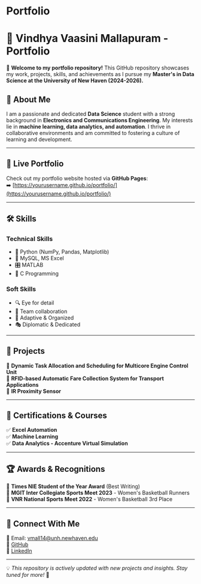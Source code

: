 # Portfolio
# 📌 Vindhya Vaasini Mallapuram - Portfolio

🚀 **Welcome to my portfolio repository!** This GitHub repository showcases my work, projects, skills, and achievements as I pursue my **Master's in Data Science at the University of New Haven (2024-2026).** 

## 🌟 About Me
I am a passionate and dedicated **Data Science** student with a strong background in **Electronics and Communications Engineering**. My interests lie in **machine learning, data analytics, and automation**. I thrive in collaborative environments and am committed to fostering a culture of learning and development.

---

## 🔗 Live Portfolio
Check out my portfolio website hosted via **GitHub Pages**:  
➡️ [https://yourusername.github.io/portfolio/](https://yourusername.github.io/portfolio/)

---

## 🛠 Skills
### **Technical Skills**
- 🐍 Python (NumPy, Pandas, Matplotlib)
- 💾 MySQL, MS Excel
- 🎛 MATLAB
- 🔧 C Programming

### **Soft Skills**
- 🔍 Eye for detail
- 🤝 Team collaboration
- 🎯 Adaptive & Organized
- 🎭 Diplomatic & Dedicated

---

## 📂 Projects
🔹 **Dynamic Task Allocation and Scheduling for Multicore Engine Control Unit**  
🔹 **RFID-based Automatic Fare Collection System for Transport Applications**  
🔹 **IR Proximity Sensor**

---

## 📜 Certifications & Courses
✅ **Excel Automation**  
✅ **Machine Learning**  
✅ **Data Analytics - Accenture Virtual Simulation**  

---

## 🏆 Awards & Recognitions
🏅 **Times NIE Student of the Year Award** (Best Writing)  
🏀 **MGIT Inter Collegiate Sports Meet 2023** - Women's Basketball Runners  
🥉 **VNR National Sports Meet 2022** - Women's Basketball 3rd Place  

---

## 🤝 Connect With Me
📧 Email: vmall14@unh.newhaven.edu  
🔗 [GitHub](https://github.com/yourusername)  
🔗 [LinkedIn](https://www.linkedin.com/in/yourusername)  

---

💡 *This repository is actively updated with new projects and insights. Stay tuned for more!* 🚀  

